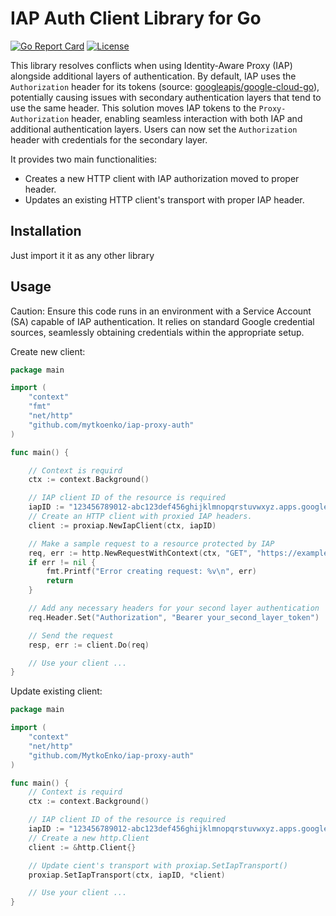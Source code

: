 # IAP Auth Client Library for Go

[![Go Report Card](https://goreportcard.com/badge/github.com/mytkoenko/iap-proxy-auth)](https://goreportcard.com/report/github.com/mytkoenko/iap-proxy-auth)
[![License](https://img.shields.io/badge/license-MIT-blue.svg)](https://opensource.org/licenses/MIT)

This library resolves conflicts when using Identity-Aware Proxy (IAP) alongside additional layers of authentication. By default, IAP uses the `Authorization` header for its tokens (source: [googleapis/google-cloud-go](https://github.com/googleapis/google-cloud-go/blob/6cd6a73be87a261729d3b6b45f3d28be93c3fdb3/auth/httptransport/httptransport.go#L179C4-L187)), potentially causing issues with secondary authentication layers that tend to use the same header. This solution moves IAP tokens to the `Proxy-Authorization` header, enabling seamless interaction with both IAP and additional authentication layers. Users can now set the `Authorization` header with credentials for the secondary layer.

 It provides two main functionalities:

   - Creates a new HTTP client with IAP authorization moved to proper header.
   - Updates an existing HTTP client's transport with proper IAP header.


## Installation

Just import it it as any other library

## Usage

Caution: Ensure this code runs in an environment with a Service Account (SA) capable of IAP authentication. It relies on standard Google credential sources, seamlessly obtaining credentials within the appropriate setup.

Create new client:

```go
package main

import (
	"context"
	"fmt"
	"net/http"
	"github.com/mytkoenko/iap-proxy-auth"
)

func main() {

	// Context is requird
	ctx := context.Background()

	// IAP client ID of the resource is required
	iapID := "123456789012-abc123def456ghijklmnopqrstuvwxyz.apps.googleusercontent.com"
	// Create an HTTP client with proxied IAP headers.
	client := proxiap.NewIapClient(ctx, iapID)

	// Make a sample request to a resource protected by IAP
	req, err := http.NewRequestWithContext(ctx, "GET", "https://example.com/protected/resource", nil)
	if err != nil {
		fmt.Printf("Error creating request: %v\n", err)
		return
	}

	// Add any necessary headers for your second layer authentication
	req.Header.Set("Authorization", "Bearer your_second_layer_token")

	// Send the request
	resp, err := client.Do(req)

	// Use your client ...
}
```

Update existing client:

```go
package main

import (
	"context"
	"net/http"
	"github.com/MytkoEnko/iap-proxy-auth"
)

func main() {
	// Context is requird
	ctx := context.Background()

	// IAP client ID of the resource is required
	iapID := "123456789012-abc123def456ghijklmnopqrstuvwxyz.apps.googleusercontent.com"
	// Create a new http.Client
	client := &http.Client{}

	// Update cient's transport with proxiap.SetIapTransport()
	proxiap.SetIapTransport(ctx, iapID, *client)

	// Use your client ...
}
```
